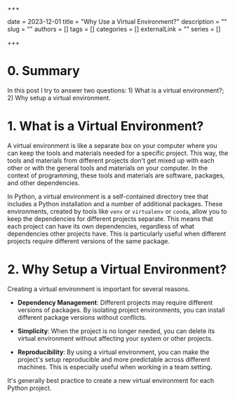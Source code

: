 +++ 

date = 2023-12-01
title = "Why Use a Virtual Environment?"
description = ""
slug = ""
authors = []
tags = []
categories = []
externalLink = ""
series = []
 
+++



# 0. Summary 

In this post I try to answer two questions: 1) What is a virtual environment?; 2) Why setup a virtual environment. 

# 1. What is a Virtual Environment?

A virtual environment is like a separate box on your computer where you can keep the tools and materials needed for a specific project. This way, the tools and materials from different projects don't get mixed up with each other or with the general tools and materials on your computer. In the context of programming, these tools and materials are software, packages, and other dependencies.

In Python, a virtual environment is a self-contained directory tree that includes a Python installation and a number of additional packages. These environments, created by tools like `venv` or `virtualenv` or `conda`, allow you to keep the dependencies for different projects separate. This means that each project can have its own dependencies, regardless of what dependencies other projects have. This is particularly useful when different projects require different versions of the same package.



# 2. Why Setup a Virtual Environment?

Creating a virtual environment is important for several reasons. 

- **Dependency Management**: Different projects may require different versions of packages. By isolating project environments, you can install different package versions without conflicts.

- **Simplicity**: When the project is no longer needed, you can delete its virtual environment without affecting your system or other projects.

- **Reproducibility**: By using a virtual environment, you can make the project's setup reproducible and more predictable across different machines. This is especially useful when working in a team setting.

It's generally best practice to create a new virtual environment for each Python project.

